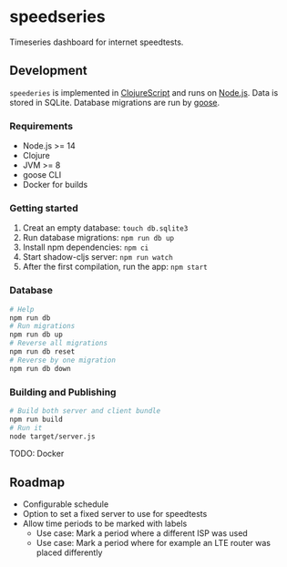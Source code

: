 # speedseries

Timeseries dashboard for internet speedtests.

## Development

`speederies` is implemented in [ClojureScript](https://clojurescript.org) and runs on [Node.js](https://nodejs.org/en).
Data is stored in SQLite. Database migrations are run by [goose](https://github.com/pressly/goose).

### Requirements

- Node.js >= 14
- Clojure
- JVM >= 8
- goose CLI
- Docker for builds

### Getting started

1. Creat an empty database: `touch db.sqlite3`
2. Run database migrations: `npm run db up`
3. Install npm dependencies: `npm ci`
4. Start shadow-cljs server: `npm run watch`
5. After the first compilation, run the app: `npm start`

### Database

```sh
# Help
npm run db
# Run migrations
npm run db up
# Reverse all migrations
npm run db reset
# Reverse by one migration
npm run db down
```

### Building and Publishing

```sh
# Build both server and client bundle
npm run build
# Run it 
node target/server.js
```

TODO: Docker

## Roadmap
- Configurable schedule
- Option to set a fixed server to use for speedtests
- Allow time periods to be marked with labels
  - Use case: Mark a period where a different ISP was used
  - Use case: Mark a period where for example an LTE router was placed differently
